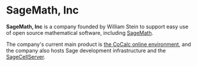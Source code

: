 

# SageMath, Inc

**SageMath, Inc** is a company founded by William Stein to support easy use of open source mathematical software, including <a href="/SageMath">SageMath</a>. 

The company's current main product is <a class="https" href="https://cocalc.com">the CoCalc online environment</a>, and the company also hosts Sage development infrastructure and the <a class="http" href="http://sagecell.sagemath.org/">SageCellServer</a>. 
